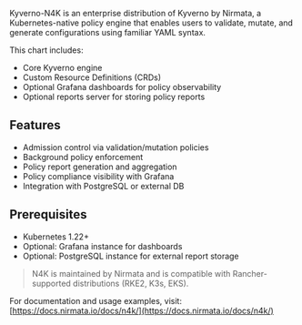 Kyverno-N4K is an enterprise distribution of Kyverno by Nirmata, a Kubernetes-native policy engine that enables users to validate, mutate, and generate configurations using familiar YAML syntax.

This chart includes:
- Core Kyverno engine
- Custom Resource Definitions (CRDs)
- Optional Grafana dashboards for policy observability
- Optional reports server for storing policy reports

## Features
- Admission control via validation/mutation policies
- Background policy enforcement
- Policy report generation and aggregation
- Policy compliance visibility with Grafana
- Integration with PostgreSQL or external DB

## Prerequisites
- Kubernetes 1.22+
- Optional: Grafana instance for dashboards
- Optional: PostgreSQL instance for external report storage

> N4K is maintained by Nirmata and is compatible with Rancher-supported distributions (RKE2, K3s, EKS).

For documentation and usage examples, visit: [https://docs.nirmata.io/docs/n4k/](https://docs.nirmata.io/docs/n4k/)

